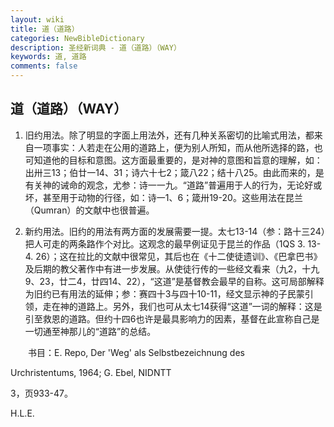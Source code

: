 ```yaml
---
layout: wiki
title: 道（道路）
categories: NewBibleDictionary
description: 圣经新词典 - 道（道路）（WAY）
keywords: 道, 道路
comments: false
---
```


## 道（道路）（WAY）

1. 旧约用法。除了明显的字面上用法外，还有几种关系密切的比喻式用法，都来自一项事实：人若走在公用的道路上，便为别人所知，而从他所选择的路，也可知道他的目标和意图。这方面最重要的，是对神的意图和旨意的理解，如：出卅三13；伯廿一14、31；诗六十七2；箴八22；结十八25。由此而来的，是有关神的诫命的观念，尤参：诗一一九。“道路”普遍用于人的行为，无论好或坏，甚至用于动物的行径，如：诗一1、6；箴卅19-20。这些用法在昆兰（Qumran）的文献中也很普遍。

2. 新约用法。旧约的用法有两方面的发展需要一提。太七13-14（参：路十三24）把人可走的两条路作个对比。这观念的最早例证见于昆兰的作品（1QS 3. 13-4. 26）；这在拉比的文献中很常见，其后也在《十二使徒遗训》、《巴拿巴书》及后期的教父著作中有进一步发展。从使徒行传的一些经文看来（九2，十九9、23，廿二4，廿四14、22），“这道”是基督教会最早的自称。这可局部解释为旧约已有用法的延伸；参：赛四十3与四十10-11，经文显示神的子民蒙引领，走在神的道路上。另外，我们也可从太七14获得“这道”一词的解释：这是引至救恩的道路。但约十四6也许是最具影响力的因素，基督在此宣称自己是一切通至神那儿的“道路”的总结。

　　书目：E. Repo, Der 'Weg' als Selbstbezeichnung des

Urchristentums, 1964; G. Ebel, NIDNTT

3，页933-47。

H.L.E.








